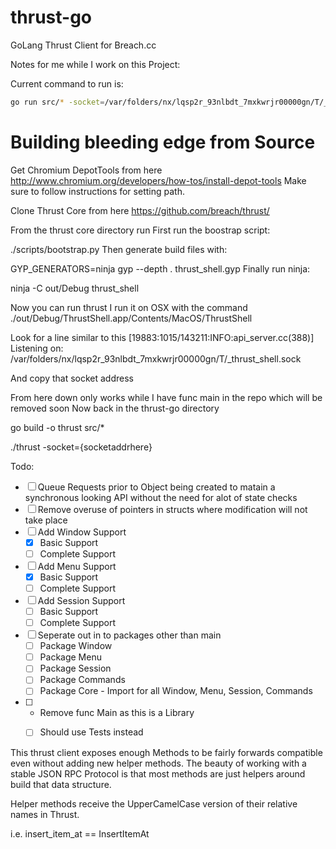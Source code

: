 thrust-go
=========

GoLang Thrust Client for Breach.cc 

Notes for me while I work on this Project:

Current command to run is:
```bash
go run src/* -socket=/var/folders/nx/lqsp2r_93nlbdt_7mxkwrjr00000gn/T/_thrust_shell.sock
```

Building bleeding edge from Source
======
Get Chromium DepotTools from here
http://www.chromium.org/developers/how-tos/install-depot-tools
Make sure to follow instructions for setting path.

Clone Thrust Core from here
https://github.com/breach/thrust/

From the thrust core directory run 
First run the boostrap script:

./scripts/bootstrap.py 
Then generate build files with:

GYP_GENERATORS=ninja gyp --depth . thrust_shell.gyp
Finally run ninja:

ninja -C out/Debug thrust_shell

Now you can run thrust 
I run it on OSX with the command
 ./out/Debug/ThrustShell.app/Contents/MacOS/ThrustShell 

Look for a line similar to this
[19883:1015/143211:INFO:api_server.cc(388)] Listening on: /var/folders/nx/lqsp2r_93nlbdt_7mxkwrjr00000gn/T/_thrust_shell.sock

And copy that socket address

From here down only works while I have  func main in the repo which will be removed soon
Now back in the thrust-go directory

go build -o thrust src/* 

./thrust -socket={socketaddrhere}


Todo:

- [ ] Queue Requests prior to Object being created to matain a synchronous looking API without the need for alot of state checks
- [ ] Remove overuse of pointers in structs where modification will not take place
- [ ] Add Window Support
  - [X] Basic Support
  - [ ] Complete Support 

- [ ] Add Menu Support
  - [X] Basic Support
  - [ ] Complete Support

- [ ] Add Session Support
  - [ ] Basic Support
  - [ ] Complete Support

- [ ] Seperate out in to packages other than main
  - [ ] Package Window
  - [ ] Package Menu
  - [ ] Package Session
  - [ ] Package Commands
  - [ ] Package Core - Import for all Window, Menu, Session, Commands 

- [ ] - Remove func Main as this is a Library
  - [ ] Should use Tests instead


This thrust client exposes enough Methods to be fairly forwards compatible even without adding new helper methods. The beauty of working with a stable JSON RPC Protocol is that most methods are just helpers around build that data structure.

Helper methods receive the UpperCamelCase version of their relative names in Thrust.

i.e. insert_item_at == InsertItemAt




